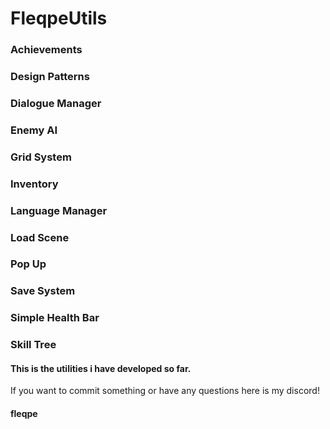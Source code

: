 # FleqpeUtils
### Achievements
### Design Patterns
### Dialogue Manager
### Enemy AI
### Grid System
### Inventory
### Language Manager
### Load Scene
### Pop Up
### Save System 
### Simple Health Bar 
### Skill Tree 
#### This is the utilities i have developed so far.
If you want to commit something or have any questions here is my discord!
#### fleqpe
